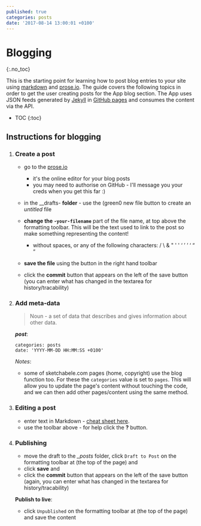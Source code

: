```yaml
---
published: true
categories: posts
date: '2017-08-14 13:00:01 +0100'
---
```

# Blogging
{:.no_toc}

This is the starting point for learning how to post blog entries to your site using [markdown](http://daringfireball.net/projects/markdown/) and [prose.io](http://prose.io/).  The guide covers the following
topics in order to get the user creating posts for the App blog section. The App uses JSON feeds generated by [Jekyll](https://jekyllrb.com/) in [GitHub pages](https://pages.github.com/) and consumes the content via the API.

<!--excerpt-->

* TOC
{:toc}

## Instructions for blogging

1. ### Create a post

	- go to the [prose.io](http://prose.io/)
    	- it's the online editor for your blog posts
        - you may need to authorise on GitHub - I'll message you your creds when you get this far :)
	- in the _\_drafts- **folder** - use the (green0 new file button to create an _untitled_ file
	- **change the `-your-filename`** part of the file name, at top above the formatting toolbar. This will be the text used to link to the post so make something representing the content!
	    - without spaces, or any of the following characters:  /  \  &  "  '  '  ‘  ’  ’  ‘  “  ”

	- **save the file** using the button in the right hand toolbar

    - click the **commit** button that appears on the left of the save button (you can enter what has changed in the textarea for history/tracability)

1. ### Add meta-data

    > Noun - a set of data that describes and gives information about other data.

    **_post_**:
    ```
	categories: posts
	date: 'YYYY-MM-DD HH:MM:SS +0100'
    ```
	_Notes_:
    - some of sketchabele.com pages (home, copyright) use the blog function too. For these the `categories` value is set to `pages`. This will allow you to update the page's content without touching the code, and we can then add other pages/content using the same method.

1. ### Editing a post

	- enter text in Markdown - [cheat sheet here](http://daringfireball.net/projects/markdown/).
    - use the toolbar above - for help click the **?** button.

1. ### Publishing

    - move the draft to the _\_posts_ folder, click `Draft to Post` on the formatting toolbar at (the top of the page) and
    - click **save** and
    - click the **commit** button that appears on the left of the save button (again, you can enter what has changed in the textarea for history/tracability)

    **Publish to live**:
    - click `Unpublished` on the formatting toolbar at (the top of the page) and save the content
